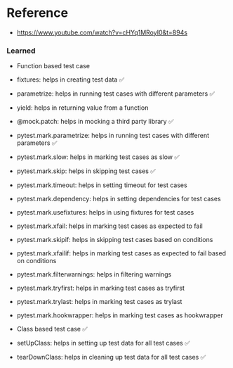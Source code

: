 # Reference
- https://www.youtube.com/watch?v=cHYq1MRoyI0&t=894s

### Learned
- Function based test case
 - fixtures: helps in creating test data ✅
 - parametrize: helps in running test cases with different parameters ✅
 - yield: helps in returning value from a function 
 - @mock.patch: helps in mocking a third party library ✅
 - pytest.mark.parametrize: helps in running test cases with different parameters ✅
 - pytest.mark.slow: helps in marking test cases as slow ✅
 - pytest.mark.skip: helps in skipping test cases ✅
 - pytest.mark.timeout: helps in setting timeout for test cases
 - pytest.mark.dependency: helps in setting dependencies for test cases
 - pytest.mark.usefixtures: helps in using fixtures for test cases
 - pytest.mark.xfail: helps in marking test cases as expected to fail
 - pytest.mark.skipif: helps in skipping test cases based on conditions
 - pytest.mark.xfailif: helps in marking test cases as expected to fail based on conditions
 - pytest.mark.filterwarnings: helps in filtering warnings
 - pytest.mark.tryfirst: helps in marking test cases as tryfirst
 - pytest.mark.trylast: helps in marking test cases as trylast
 - pytest.mark.hookwrapper: helps in marking test cases as hookwrapper

- Class based test case ✅ 
 - setUpClass: helps in setting up test data for all test cases ✅
 - tearDownClass: helps in cleaning up test data for all test cases ✅
